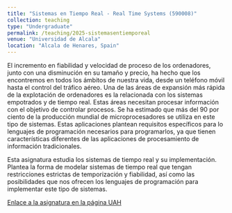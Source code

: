 ```yaml
---
title: "Sistemas en Tiempo Real - Real Time Systems (590008)"
collection: teaching
type: "Undergraduate"
permalink: /teaching/2025-sistemasentiemporeal
venue: "Universidad de Alcala"
location: "Alcala de Henares, Spain"
---
```


El incremento en fiabilidad y velocidad de proceso de los ordenadores, junto con una disminución en su tamaño y precio, ha hecho que los encontremos en todos los ámbitos de nuestra vida, desde un teléfono móvil hasta el control del tráfico aéreo. Una de las áreas de expansión más rápida de la explotación de ordenadores es la relacionada con los sistemas empotrados y de tiempo real. Estas áreas necesitan procesar información con el objetivo de controlar procesos. Se ha estimado que más del 90 por ciento de la producción mundial de microprocesadores se utiliza en este tipo de sistemas. Estas aplicaciones plantean requisitos específicos para lo lenguajes de programación necesarios para programarlos, ya que tienen características diferentes de las aplicaciones de procesamiento de información tradicionales.  


Esta asignatura estudia los sistemas de tiempo real y su implementación. Plantea la forma de modelar sistemas de tiempo real que tengan restricciones estrictas de temporización y fiabilidad, así como las posibilidades que nos ofrecen los lenguajes de programación para implementar este tipo de sistemas.  

[Enlace a la asignatura en la página UAH](https://www.uah.es/es/estudios/estudios-oficiales/grados/asignatura/Sistemas-en-Tiempo-Real-590008/)
